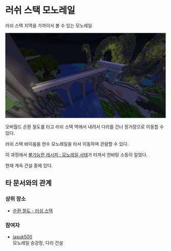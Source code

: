 # 러쉬 스택 모노레일

러쉬 스택 지역을 가까이서 볼 수 있는 모노레일

![asdf](../../asset/buildings/lush_stack_monorail/main.jpg)

오버월드 순환 철도를 타고 러쉬 스택 역에서 내려서 다리를 건너 정거장으로 이동할 수 있다.

러쉬 스택 바이옴을 현수 모노레일을 타서 이동하며 관람할 수 있다.

이 과정에서 [불가능한 레시피 : 모노레일 사태](../history/history.md#imposible_recipe)가 터져서 한바탕 소동이 일었다. 

현재 계속 건설 중에 있다.



## 타 문서와의 관계
### 상위 장소
<!-- tag_source_open:link_list:child_spot -->
- [순환 철도 - 러쉬 스택](ocr_lush_stack.md)
<!-- tag_close -->

<!-- ### 하위 장소 목록 -->
<!-- tag_target_open:reverse_link_list:child_spot -->
<!-- tag_arg:preset:spots_inside -->
<!-- tag_close -->


<!-- 보유 시설 목록 -->
<!-- tag_target_open:reverse_link_list:building_spot -->
<!-- tag_arg:preset:systems_inside -->
<!-- tag_close -->

### 참여자
<!-- tag_source_open:link_list:member_contribute -->
- [jasuk500](../members/jasuk500.md)  
모노레일 승강장, 다리 건설
<!-- tag_close-->